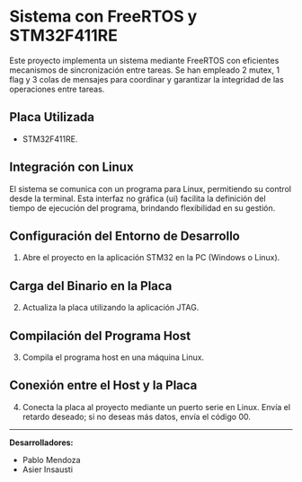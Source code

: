# Sistema con FreeRTOS y STM32F411RE

Este proyecto implementa un sistema mediante FreeRTOS con eficientes mecanismos de sincronización entre tareas. Se han empleado 2 mutex, 1 flag y 3 colas de mensajes para coordinar y garantizar la integridad de las operaciones entre tareas.

## Placa Utilizada
- STM32F411RE.

## Integración con Linux
El sistema se comunica con un programa para Linux, permitiendo su control desde la terminal. Esta interfaz no gráfica (ui) facilita la definición del tiempo de ejecución del programa, brindando flexibilidad en su gestión.

## Configuración del Entorno de Desarrollo

1. Abre el proyecto en la aplicación STM32 en la PC (Windows o Linux).

## Carga del Binario en la Placa

2. Actualiza la placa utilizando la aplicación JTAG.

## Compilación del Programa Host

3. Compila el programa host en una máquina Linux.

## Conexión entre el Host y la Placa

4. Conecta la placa al proyecto mediante un puerto serie en Linux. Envía el retardo deseado; si no deseas más datos, envía el código 00.

---

**Desarrolladores:**
- Pablo Mendoza
- Asier Insausti

